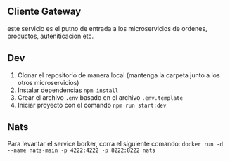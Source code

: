 ## Cliente Gateway

este servicio es el putno de entrada a los microservicios de ordenes, productos, auteniticacion etc.

## Dev

1. Clonar el repositorio de manera local (mantenga la carpeta junto a los otros microservicios)
2. Instalar dependencias `npm install`
3. Crear el archivo `.env` basado en el archivo `.env.template`
4. Iniciar proyecto con el comando `npm run start:dev`

## Nats

Para levantar el service borker, corra el siguiente comando:
`docker run -d --name nats-main -p 4222:4222 -p 8222:8222 nats`
